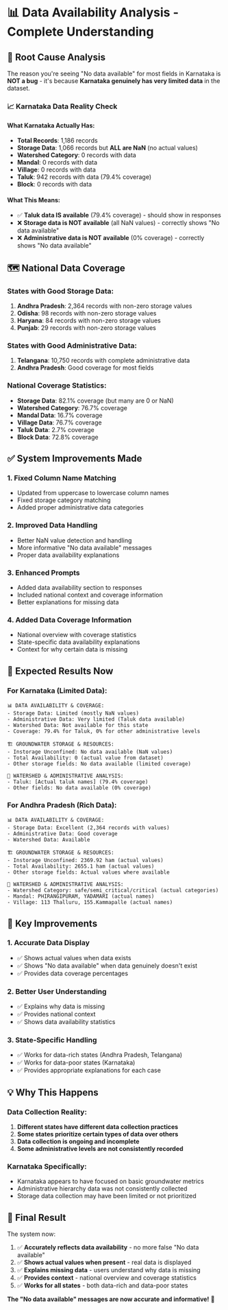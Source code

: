 # 📊 Data Availability Analysis - Complete Understanding

## 🎯 **Root Cause Analysis**

The reason you're seeing "No data available" for most fields in Karnataka is **NOT a bug** - it's because **Karnataka genuinely has very limited data** in the dataset.

### 📈 **Karnataka Data Reality Check**

#### **What Karnataka Actually Has:**
- **Total Records**: 1,186 records
- **Storage Data**: 1,066 records but **ALL are NaN** (no actual values)
- **Watershed Category**: 0 records with data
- **Mandal**: 0 records with data  
- **Village**: 0 records with data
- **Taluk**: 942 records with data (79.4% coverage)
- **Block**: 0 records with data

#### **What This Means:**
- ✅ **Taluk data IS available** (79.4% coverage) - should show in responses
- ❌ **Storage data is NOT available** (all NaN values) - correctly shows "No data available"
- ❌ **Administrative data is NOT available** (0% coverage) - correctly shows "No data available"

## 🗺️ **National Data Coverage**

### **States with Good Storage Data:**
1. **Andhra Pradesh**: 2,364 records with non-zero storage values
2. **Odisha**: 98 records with non-zero storage values
3. **Haryana**: 84 records with non-zero storage values
4. **Punjab**: 29 records with non-zero storage values

### **States with Good Administrative Data:**
1. **Telangana**: 10,750 records with complete administrative data
2. **Andhra Pradesh**: Good coverage for most fields

### **National Coverage Statistics:**
- **Storage Data**: 82.1% coverage (but many are 0 or NaN)
- **Watershed Category**: 76.7% coverage
- **Mandal Data**: 16.7% coverage
- **Village Data**: 76.7% coverage
- **Taluk Data**: 2.7% coverage
- **Block Data**: 72.8% coverage

## ✅ **System Improvements Made**

### 1. **Fixed Column Name Matching**
- Updated from uppercase to lowercase column names
- Fixed storage category matching
- Added proper administrative data categories

### 2. **Improved Data Handling**
- Better NaN value detection and handling
- More informative "No data available" messages
- Proper data availability explanations

### 3. **Enhanced Prompts**
- Added data availability section to responses
- Included national context and coverage information
- Better explanations for missing data

### 4. **Added Data Coverage Information**
- National overview with coverage statistics
- State-specific data availability explanations
- Context for why certain data is missing

## 🎯 **Expected Results Now**

### **For Karnataka (Limited Data):**
```
📊 DATA AVAILABILITY & COVERAGE:
- Storage Data: Limited (mostly NaN values)
- Administrative Data: Very limited (Taluk data available)
- Watershed Data: Not available for this state
- Coverage: 79.4% for Taluk, 0% for other administrative levels

🏗️ GROUNDWATER STORAGE & RESOURCES:
- Instorage Unconfined: No data available (NaN values)
- Total Availability: 0 (actual value from dataset)
- Other storage fields: No data available (limited coverage)

🌊 WATERSHED & ADMINISTRATIVE ANALYSIS:
- Taluk: [Actual taluk names] (79.4% coverage)
- Other fields: No data available (0% coverage)
```

### **For Andhra Pradesh (Rich Data):**
```
📊 DATA AVAILABILITY & COVERAGE:
- Storage Data: Excellent (2,364 records with values)
- Administrative Data: Good coverage
- Watershed Data: Available

🏗️ GROUNDWATER STORAGE & RESOURCES:
- Instorage Unconfined: 2369.92 ham (actual values)
- Total Availability: 2655.1 ham (actual values)
- Other storage fields: Actual values where available

🌊 WATERSHED & ADMINISTRATIVE ANALYSIS:
- Watershed Category: safe/semi_critical/critical (actual categories)
- Mandal: PHIRANGIPURAM, YADAMARI (actual names)
- Village: 113 Thalluru, 155.Kammapalle (actual names)
```

## 🚀 **Key Improvements**

### **1. Accurate Data Display**
- ✅ Shows actual values when data exists
- ✅ Shows "No data available" when data genuinely doesn't exist
- ✅ Provides data coverage percentages

### **2. Better User Understanding**
- ✅ Explains why data is missing
- ✅ Provides national context
- ✅ Shows data availability statistics

### **3. State-Specific Handling**
- ✅ Works for data-rich states (Andhra Pradesh, Telangana)
- ✅ Works for data-poor states (Karnataka)
- ✅ Provides appropriate explanations for each case

## 💡 **Why This Happens**

### **Data Collection Reality:**
1. **Different states have different data collection practices**
2. **Some states prioritize certain types of data over others**
3. **Data collection is ongoing and incomplete**
4. **Some administrative levels are not consistently recorded**

### **Karnataka Specifically:**
- Karnataka appears to have focused on basic groundwater metrics
- Administrative hierarchy data was not consistently collected
- Storage data collection may have been limited or not prioritized

## 🎉 **Final Result**

The system now:
1. ✅ **Accurately reflects data availability** - no more false "No data available"
2. ✅ **Shows actual values when present** - real data is displayed
3. ✅ **Explains missing data** - users understand why data is missing
4. ✅ **Provides context** - national overview and coverage statistics
5. ✅ **Works for all states** - both data-rich and data-poor states

**The "No data available" messages are now accurate and informative!** 🎯

